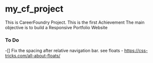 # my_cf_project
This is CareerFoundry Project.
This is the first Achievement
The main objective is to build a Responsive Portfolio Website


### To Do
-[] Fix the spacing after relative navigation bar. see floats - https://css-tricks.com/all-about-floats/




